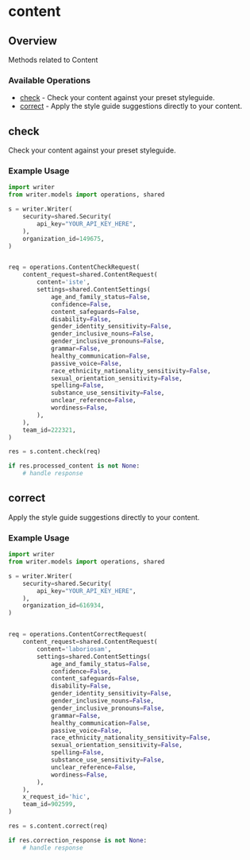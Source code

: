 # content

## Overview

Methods related to Content

### Available Operations

* [check](#check) - Check your content against your preset styleguide.
* [correct](#correct) - Apply the style guide suggestions directly to your content.

## check

Check your content against your preset styleguide.

### Example Usage

```python
import writer
from writer.models import operations, shared

s = writer.Writer(
    security=shared.Security(
        api_key="YOUR_API_KEY_HERE",
    ),
    organization_id=149675,
)


req = operations.ContentCheckRequest(
    content_request=shared.ContentRequest(
        content='iste',
        settings=shared.ContentSettings(
            age_and_family_status=False,
            confidence=False,
            content_safeguards=False,
            disability=False,
            gender_identity_sensitivity=False,
            gender_inclusive_nouns=False,
            gender_inclusive_pronouns=False,
            grammar=False,
            healthy_communication=False,
            passive_voice=False,
            race_ethnicity_nationality_sensitivity=False,
            sexual_orientation_sensitivity=False,
            spelling=False,
            substance_use_sensitivity=False,
            unclear_reference=False,
            wordiness=False,
        ),
    ),
    team_id=222321,
)

res = s.content.check(req)

if res.processed_content is not None:
    # handle response
```

## correct

Apply the style guide suggestions directly to your content.

### Example Usage

```python
import writer
from writer.models import operations, shared

s = writer.Writer(
    security=shared.Security(
        api_key="YOUR_API_KEY_HERE",
    ),
    organization_id=616934,
)


req = operations.ContentCorrectRequest(
    content_request=shared.ContentRequest(
        content='laboriosam',
        settings=shared.ContentSettings(
            age_and_family_status=False,
            confidence=False,
            content_safeguards=False,
            disability=False,
            gender_identity_sensitivity=False,
            gender_inclusive_nouns=False,
            gender_inclusive_pronouns=False,
            grammar=False,
            healthy_communication=False,
            passive_voice=False,
            race_ethnicity_nationality_sensitivity=False,
            sexual_orientation_sensitivity=False,
            spelling=False,
            substance_use_sensitivity=False,
            unclear_reference=False,
            wordiness=False,
        ),
    ),
    x_request_id='hic',
    team_id=902599,
)

res = s.content.correct(req)

if res.correction_response is not None:
    # handle response
```
